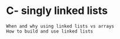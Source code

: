 # C- singly linked lists
```
When and why using linked lists vs arrays
How to build and use linked lists
```
